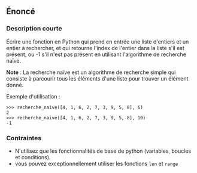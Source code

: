 ## Énoncé

### Description courte

Écrire une fonction en Python qui prend en entrée une liste d'entiers et un entier à rechercher, et qui retourne l'index de l'entier dans la liste s'il est présent, ou -1 s'il n'est pas présent en utilisant l'algorithme de recherche naïve.

**Note** : La recherche naïve est un algorithme de recherche simple qui consiste à parcourir tous les éléments d'une liste pour trouver un élément donné.

Exemple d'utilisation :

```
>>> recherche_naive([4, 1, 6, 2, 7, 3, 9, 5, 8], 6)
2
>>> recherche_naive([4, 1, 6, 2, 7, 3, 9, 5, 8], 10)
-1
```

### Contraintes

- N'utilisez que les fonctionnalités de base de python (variables, boucles et conditions).
- vous pouvez exceptionnellement utiliser les fonctions ```len``` et ```range```
